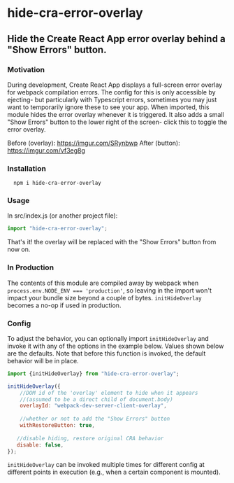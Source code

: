 # hide-cra-error-overlay

## Hide the Create React App error overlay behind a "Show Errors" button. ##
### Motivation
During development, Create React App displays a full-screen error overlay for webpack compilation errors. The config for this is only accessible by ejecting- but particularly with Typescript errors, sometimes you may just want to temporarily ignore these to see your app.
When imported, this module hides the error overlay whenever it is triggered. It also adds a small "Show Errors" button to the lower right of the screen- click this to toggle the error overlay.

Before (overlay): https://imgur.com/SRynbwp
After (button): https://imgur.com/vf3eg8g

### Installation
```
  npm i hide-cra-error-overlay
```
### Usage
In src/index.js (or another project file):
```javascript
import "hide-cra-error-overlay";
```
That's it! the overlay will be replaced with the "Show Errors" button from now on.
### In Production
The contents of this module are compiled away by webpack when `process.env.NODE_ENV === 'production'`, so leaving in the import won't impact your bundle size beyond a couple of bytes. `initHideOverlay` becomes a no-op if used in production.
### Config
To adjust the behavior, you can optionally import `initHideOverlay` and invoke it with any of the options in the example below. Values shown below are the defaults. Note that before this function is invoked, the default behavior will be in place.
```javascript
import {initHideOverlay} from "hide-cra-error-overlay";

initHideOverlay({
    //DOM id of the 'overlay' element to hide when it appears
    //(assumed to be a direct child of document.body)
    overlayId: "webpack-dev-server-client-overlay", 
    
    //whether or not to add the "Show Errors" button
    withRestoreButton: true,
   
   //disable hiding, restore original CRA behavior
   disable: false, 
});
```
`initHideOverlay` can be invoked multiple times for different config at different points in execution (e.g., when a certain component is mounted).
